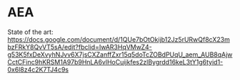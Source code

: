 # AEA
State of the art: https://docs.google.com/document/d/1QUe7bOtOkijb12Jz5rURwQf8cX23mbzFRkY8QvVT5sA/edit?fbclid=IwAR3HqVMwZ4-g53K5fxDeXvyhNJvv6X7jsCXZanffZxr15q5doTcZOBdPUqU_aem_AUB8qAjwCctCFinc9hKRSM1A97b9HnLA6vlHoCuijkfes2zlBygrdd16keL3tY1g6tyid1-0x6l8z4c2K7TJ4c9s
